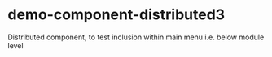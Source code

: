 # demo-component-distributed3
Distributed component, to test inclusion within main menu i.e. below module level
